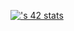 [![<bouhammo>'s 42 stats](https://badge.mediaplus.ma/darkbue/bouhammo)](https://github.com/oakoudad/badge42)
